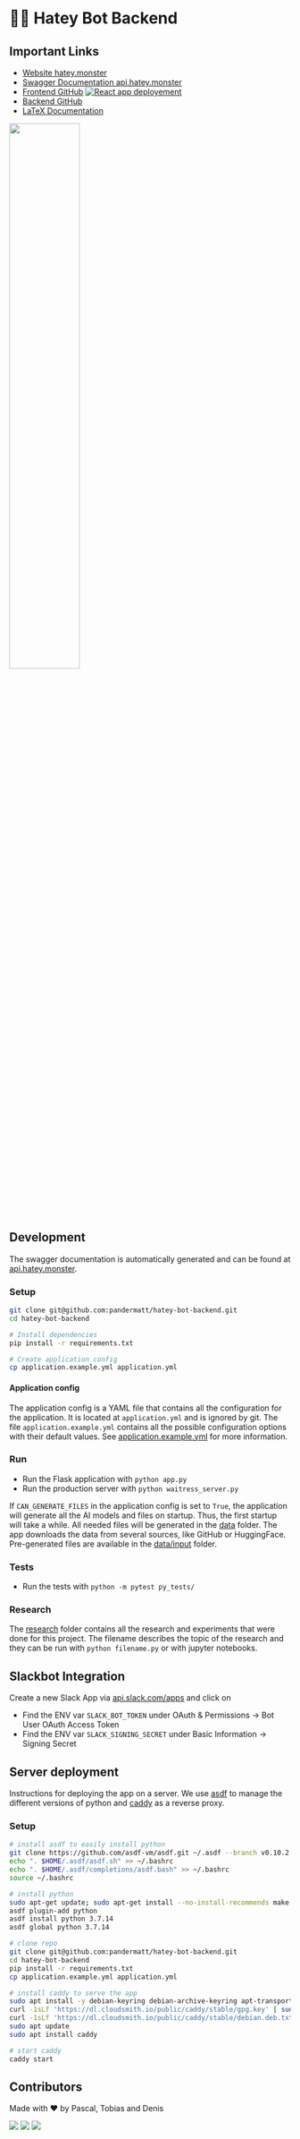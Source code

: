 # 🤬🤖 Hatey Bot Backend

## Important Links

- [Website hatey.monster](https://hatey.monster)
- [Swagger Documentation api.hatey.monster](https://api.hatey.monster)
- [Frontend GitHub](https://github.com/pandermatt/hatey-bot-frontend) [![React app deployement](https://github.com/pandermatt/hatey-bot-frontend/actions/workflows/deploy.yml/badge.svg)](https://github.com/pandermatt/hatey-bot-frontend/actions/workflows/deploy.yml)
- [Backend GitHub](https://github.com/pandermatt/hatey-bot-backend)
- [LaTeX Documentation](https://www.overleaf.com/project/633592679211c2009c8bce96)

<img width="50%" src="https://user-images.githubusercontent.com/20790833/197025621-890eda34-d057-4acb-b685-ea8efaa06081.png">


## Development

The swagger documentation is automatically generated and can be found at [api.hatey.monster](https://api.hatey.monster).

### Setup

```bash
git clone git@github.com:pandermatt/hatey-bot-backend.git
cd hatey-bot-backend

# Install dependencies
pip install -r requirements.txt

# Create application config
cp application.example.yml application.yml
```

#### Application config

The application config is a YAML file that contains all the configuration for the application. 
It is located at `application.yml` and is ignored by git. 
The file `application.example.yml` contains all the possible configuration options with their default values.
See [application.example.yml](application.example.yml) for more information.


### Run

- Run the Flask application with `python app.py`
- Run the production server with `python waitress_server.py`

If `CAN_GENERATE_FILES` in the application config is set to `True`, the application will generate all the AI models and files on startup.
Thus, the first startup will take a while.
All needed files will be generated in the [data](data) folder.
The app downloads the data from several sources, like GitHub or HuggingFace.
Pre-generated files are available in the [data/input](data/input) folder.


### Tests

- Run the tests with `python -m pytest py_tests/`


### Research

The [research](research) folder contains all the research and experiments that were done for this project.
The filename describes the topic of the research and they can be run with `python filename.py` or with jupyter notebooks.

## Slackbot Integration

Create a new Slack App via [api.slack.com/apps](https://api.slack.com/apps) and click on <Your Slack App Name>

- Find the ENV var `SLACK_BOT_TOKEN` under OAuth & Permissions $\rightarrow$ Bot User OAuth Access Token
- Find the ENV var `SLACK_SIGNING_SECRET` under Basic Information $\rightarrow$ Signing Secret


## Server deployment

Instructions for deploying the app on a server.
We use [asdf](https://asdf-vm.com/#/) to manage the different versions of python and [caddy](https://caddyserver.com/) as a reverse proxy.

### Setup

```bash
# install asdf to easily install python
git clone https://github.com/asdf-vm/asdf.git ~/.asdf --branch v0.10.2
echo ". $HOME/.asdf/asdf.sh" >> ~/.bashrc
echo ". $HOME/.asdf/completions/asdf.bash" >> ~/.bashrc
source ~/.bashrc

# install python
sudo apt-get update; sudo apt-get install --no-install-recommends make build-essential libssl-dev zlib1g-dev libbz2-dev libreadline-dev libsqlite3-dev wget curl llvm libncurses5-dev xz-utils tk-dev libxml2-dev libxmlsec1-dev libffi-dev liblzma-dev
asdf plugin-add python
asdf install python 3.7.14
asdf global python 3.7.14

# clone repo
git clone git@github.com:pandermatt/hatey-bot-backend.git
cd hatey-bot-backend
pip install -r requirements.txt
cp application.example.yml application.yml

# install caddy to serve the app
sudo apt install -y debian-keyring debian-archive-keyring apt-transport-https
curl -1sLf 'https://dl.cloudsmith.io/public/caddy/stable/gpg.key' | sudo gpg --dearmor -o /usr/share/keyrings/caddy-stable-archive-keyring.gpg
curl -1sLf 'https://dl.cloudsmith.io/public/caddy/stable/debian.deb.txt' | sudo tee /etc/apt/sources.list.d/caddy-stable.list
sudo apt update
sudo apt install caddy

# start caddy
caddy start
```



## Contributors

Made with ❤️ by Pascal, Tobias and Denis

![](https://avatars.githubusercontent.com/u/20790833?s=64)
![](https://avatars.githubusercontent.com/u/87606238?s=64)
![](https://avatars.githubusercontent.com/u/15248306?s=64)
